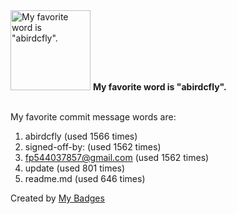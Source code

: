 <img src="https://github.com/my-badges/my-badges/blob/master/src/all-badges/favorite-word/favorite-word.png?raw=true" alt="My favorite word is &quot;abirdcfly&quot;." title="My favorite word is &quot;abirdcfly&quot;." width="128">
<strong>My favorite word is &quot;abirdcfly&quot;.</strong>
<br><br>

My favorite commit message words are:

1. abirdcfly (used 1566 times)
2. signed-off-by: (used 1562 times)
3. <fp544037857@gmail.com> (used 1562 times)
4. update (used 801 times)
5. readme.md (used 646 times)


Created by <a href="https://github.com/my-badges/my-badges">My Badges</a>